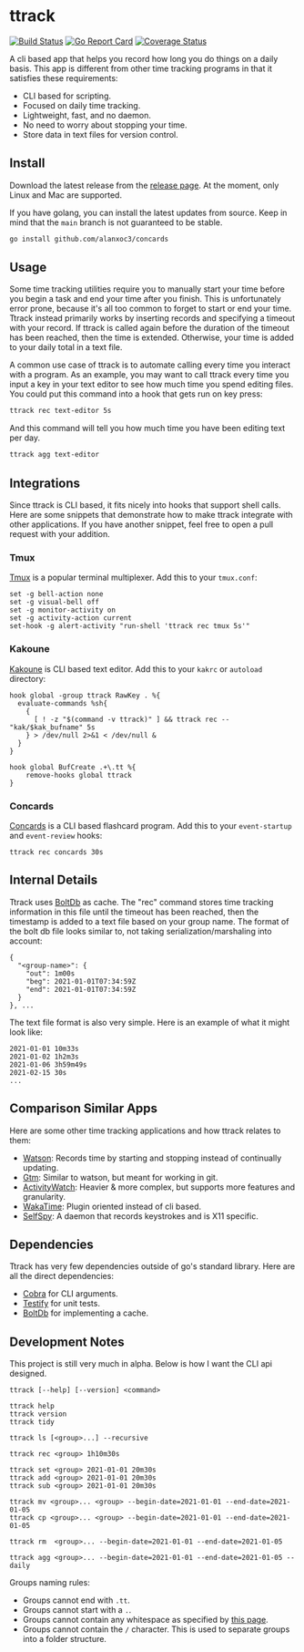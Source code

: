 # ttrack

[![Build Status](https://travis-ci.com/alanxoc3/ttrack.svg?branch=main)](https://travis-ci.com/alanxoc3/ttrack)
[![Go Report Card](https://goreportcard.com/badge/github.com/alanxoc3/ttrack)](https://goreportcard.com/report/github.com/alanxoc3/ttrack)
[![Coverage Status](https://coveralls.io/repos/github/alanxoc3/ttrack/badge.svg?branch=main)](https://coveralls.io/github/alanxoc3/ttrack?branch=main)

A cli based app that helps you record how long you do things on a daily basis. This app is different from other time tracking programs in that it satisfies these requirements:
* CLI based for scripting.
* Focused on daily time tracking.
* Lightweight, fast, and no daemon.
* No need to worry about stopping your time.
* Store data in text files for version control.

## Install
Download the latest release from the [release
page](https://github.com/alanxoc3/concards/releases). At the moment, only Linux
and Mac are supported.

If you have golang, you can install the latest updates from source. Keep in mind that the `main` branch is not guaranteed to be stable.
```bash
go install github.com/alanxoc3/concards
```

## Usage
Some time tracking utilities require you to manually start your time before you begin a task and end your time after you finish. This is unfortunately error prone, because it's all too common to forget to start or end your time. Ttrack instead primarily works by inserting records and specifying a timeout with your record. If ttrack is called again before the duration of the timeout has been reached, then the time is extended. Otherwise, your time is added to your daily total in a text file.

A common use case of ttrack is to automate calling every time you interact with a program. As an example, you may want to call ttrack every time you input a key in your text editor to see how much time you spend editing files. You could put this command into a hook that gets run on key press:

```bash
ttrack rec text-editor 5s
```

And this command will tell you how much time you have been editing text per day.

```bash
ttrack agg text-editor
```

## Integrations
Since ttrack is CLI based, it fits nicely into hooks that support shell calls. Here are some snippets that demonstrate how to make ttrack integrate with other applications. If you have another snippet, feel free to open a pull request with your addition.

### Tmux
[Tmux](https://github.com/tmux/tmux) is a popular terminal multiplexer. Add this to your `tmux.conf`:
```
set -g bell-action none
set -g visual-bell off
set -g monitor-activity on
set -g activity-action current
set-hook -g alert-activity "run-shell 'ttrack rec tmux 5s'"
```

### Kakoune
[Kakoune](https://kakoune.org/) is CLI based text editor. Add this to your `kakrc` or `autoload` directory:
```
hook global -group ttrack RawKey . %{
  evaluate-commands %sh{
    {
      [ ! -z "$(command -v ttrack)" ] && ttrack rec -- "kak/$kak_bufname" 5s
    } > /dev/null 2>&1 < /dev/null &
  }
}

hook global BufCreate .+\.tt %{
    remove-hooks global ttrack
}
```

### Concards
[Concards](https://github.com/alanxoc3/concards) is a CLI based flashcard program. Add this to your `event-startup` and `event-review` hooks:
```
ttrack rec concards 30s
```

## Internal Details
Ttrack uses [BoltDb](https://github.com/etcd-io/bbolt) as cache. The "rec" command stores time tracking information in this file until the timeout has been reached, then the timestamp is added to a text file based on your group name.
The format of the bolt db file looks similar to, not taking serialization/marshaling into account:
```
{
  "<group-name>": {
    "out": 1m00s
    "beg": 2021-01-01T07:34:59Z
    "end": 2021-01-01T07:34:59Z
  }
}, ...
```

The text file format is also very simple. Here is an example of what it might look like:
```
2021-01-01 10m33s
2021-01-02 1h2m3s
2021-01-06 3h59m49s
2021-02-15 30s
...
```

## Comparison Similar Apps
Here are some other time tracking applications and how ttrack relates to them:
* [Watson](https://tailordev.github.io/Watson/): Records time by starting and stopping instead of continually updating.
* [Gtm](https://github.com/laughedelic/gtm): Similar to watson, but meant for working in git.
* [ActivityWatch](https://github.com/ActivityWatch/activitywatch): Heavier & more complex, but supports more features and granularity.
* [WakaTime](https://wakatime.com/): Plugin oriented instead of cli based.
* [SelfSpy](https://github.com/selfspy/selfspy): A daemon that records keystrokes and is X11 specific.

## Dependencies
Ttrack has very few dependencies outside of go's standard library. Here are all the direct dependencies:
* [Cobra](https://github.com/spf13/cobra) for CLI arguments.
* [Testify](https://github.com/stretchr/testify) for unit tests.
* [BoltDb](https://github.com/etcd-io/bbolt) for implementing a cache.

## Development Notes
This project is still very much in alpha. Below is how I want the CLI api designed.

```
ttrack [--help] [--version] <command>

ttrack help
ttrack version
ttrack tidy

ttrack ls [<group>...] --recursive

ttrack rec <group> 1h10m30s

ttrack set <group> 2021-01-01 20m30s
ttrack add <group> 2021-01-01 20m30s
ttrack sub <group> 2021-01-01 20m30s

ttrack mv <group>... <group> --begin-date=2021-01-01 --end-date=2021-01-05
ttrack cp <group>... <group> --begin-date=2021-01-01 --end-date=2021-01-05

ttrack rm  <group>... --begin-date=2021-01-01 --end-date=2021-01-05

ttrack agg <group>... --begin-date=2021-01-01 --end-date=2021-01-05 --daily
```

Groups naming rules:
* Groups cannot end with `.tt`.
* Groups cannot start with a `.`.
* Groups cannot contain any whitespace as specified by [this page][isspace].
* Groups cannot contain the `/` character. This is used to separate groups into a folder structure.

[isspace]: https://golang.org/pkg/unicode/#IsSpace
